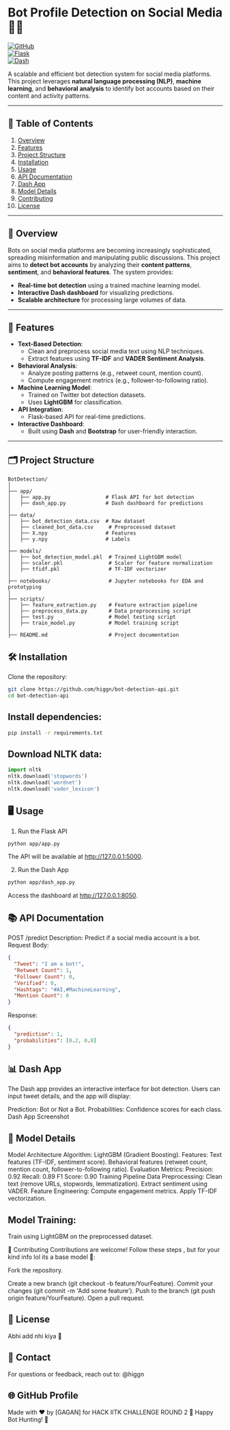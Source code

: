 
# Bot Profile Detection on Social Media 🕵️‍♂️

[![GitHub](https://img.shields.io/badge/GitHub-Repo-blue)](https://github.com/higgn/bot-detection-api)  
[![Flask](https://img.shields.io/badge/Flask-API-green)](https://flask.palletsprojects.com/)  
[![Dash](https://img.shields.io/badge/Dash-Dashboard-yellow)](https://dash.plotly.com/)  

A scalable and efficient bot detection system for social media platforms. This project leverages **natural language processing (NLP)**, **machine learning**, and **behavioral analysis** to identify bot accounts based on their content and activity patterns.

---

## 📝 Table of Contents
1. [Overview](#overview)
2. [Features](#features)
3. [Project Structure](#project-structure)
4. [Installation](#installation)
5. [Usage](#usage)
6. [API Documentation](#api-documentation)
7. [Dash App](#dash-app)
8. [Model Details](#model-details)
9. [Contributing](#contributing)
10. [License](#license)

---

## 🌟 Overview
Bots on social media platforms are becoming increasingly sophisticated, spreading misinformation and manipulating public discussions. This project aims to **detect bot accounts** by analyzing their **content patterns**, **sentiment**, and **behavioral features**. The system provides:
- **Real-time bot detection** using a trained machine learning model.
- **Interactive Dash dashboard** for visualizing predictions.
- **Scalable architecture** for processing large volumes of data.

---

## 🚀 Features
- **Text-Based Detection**:
  - Clean and preprocess social media text using NLP techniques.
  - Extract features using **TF-IDF** and **VADER Sentiment Analysis**.
- **Behavioral Analysis**:
  - Analyze posting patterns (e.g., retweet count, mention count).
  - Compute engagement metrics (e.g., follower-to-following ratio).
- **Machine Learning Model**:
  - Trained on Twitter bot detection datasets.
  - Uses **LightGBM** for classification.
- **API Integration**:
  - Flask-based API for real-time predictions.
- **Interactive Dashboard**:
  - Built using **Dash** and **Bootstrap** for user-friendly interaction.

---

## 🗂️ Project Structure
```plaintext
BotDetection/
│
├── app/
│   ├── app.py                  # Flask API for bot detection
│   ├── dash_app.py             # Dash dashboard for predictions
│
├── data/
│   ├── bot_detection_data.csv  # Raw dataset
│   ├── cleaned_bot_data.csv     # Preprocessed dataset
│   ├── X.npy                   # Features
│   ├── y.npy                   # Labels
│
├── models/
│   ├── bot_detection_model.pkl  # Trained LightGBM model
│   ├── scaler.pkl               # Scaler for feature normalization
│   ├── tfidf.pkl                # TF-IDF vectorizer
│
├── notebooks/                   # Jupyter notebooks for EDA and prototyping
│
├── scripts/
│   ├── feature_extraction.py    # Feature extraction pipeline
│   ├── preprocess_data.py       # Data preprocessing script
│   ├── test.py                  # Model testing script
│   ├── train_model.py           # Model training script
│
├── README.md                    # Project documentation

```

## 🛠️ Installation

Clone the repository:

```bash
git clone https://github.com/higgn/bot-detection-api.git
cd bot-detection-api
```
## Install dependencies:

```bash
pip install -r requirements.txt
```

## Download NLTK data:

```python
import nltk
nltk.download('stopwords')
nltk.download('wordnet')
nltk.download('vader_lexicon')
```

## 🖥️ Usage

1. Run the Flask API
```bash
python app/app.py
```
The API will be available at http://127.0.0.1:5000.

2. Run the Dash App
```bash
python app/dash_app.py
```
Access the dashboard at http://127.0.0.1:8050.

## 📚 API Documentation

POST /predict
Description: Predict if a social media account is a bot.
Request Body:
```json
{
  "Tweet": "I am a bot!", 
  "Retweet Count": 1, 
  "Follower Count": 0, 
  "Verified": 0, 
  "Hashtags": "#AI,#MachineLearning", 
  "Mention Count": 0
}
```

Response:

```json
{
  "prediction": 1, 
  "probabilities": [0.2, 0.8]
}
```

## 📊 Dash App
The Dash app provides an interactive interface for bot detection. Users can input tweet details, and the app will display:

Prediction: Bot or Not a Bot.
Probabilities: Confidence scores for each class.
Dash App Screenshot

## 🤖 Model Details

Model Architecture
Algorithm: LightGBM (Gradient Boosting).
Features:
Text features (TF-IDF, sentiment score).
Behavioral features (retweet count, mention count, follower-to-following ratio).
Evaluation Metrics:
Precision: 0.92
Recall: 0.89
F1 Score: 0.90
Training Pipeline
Data Preprocessing:
Clean text (remove URLs, stopwords, lemmatization).
Extract sentiment using VADER.
Feature Engineering:
Compute engagement metrics.
Apply TF-IDF vectorization.


## Model Training:
Train using LightGBM on the preprocessed dataset.

🤝 Contributing
Contributions are welcome! Follow these steps , but for your kind info lol its a base model 🥲:

Fork the repository.

Create a new branch (git checkout -b feature/YourFeature).
Commit your changes (git commit -m 'Add some feature').
Push to the branch (git push origin feature/YourFeature).
Open a pull request.

## 📜 License
Abhi add nhi kiya 🥲

## 📧 Contact
For questions or feedback, reach out to:
@higgn

## 🌐 GitHub Profile

Made with ❤️ by [GAGAN] for HACK IITK CHALLENGE ROUND 2
🚀 Happy Bot Hunting! 🚀
